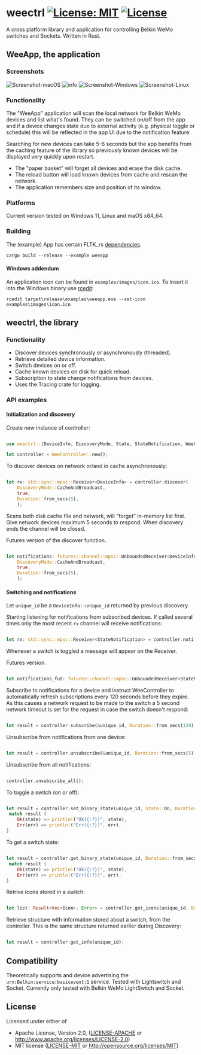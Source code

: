 # weectrl   [![License: MIT](https://img.shields.io/badge/License-MIT-yellow.svg)](https://opensource.org/licenses/MIT) [![License](https://img.shields.io/badge/License-Apache%202.0-blue.svg)](https://opensource.org/licenses/Apache-2.0)

A cross platform library and application for controlling Belkin WeMo switches and Sockets. Written in Rust.

## WeeApp, the application

### Screenshots
![Screenshot-macOS](https://user-images.githubusercontent.com/19599562/193374117-9890c33d-c4f9-49ca-a1b2-9010daaecfa3.png)
![info](https://user-images.githubusercontent.com/19599562/194636095-28ebccc5-7ab9-49e7-a1a8-acd7b77c67cf.png)
![Screenshot-Windows](https://user-images.githubusercontent.com/19599562/193374122-f3d494d4-3872-44c6-9ef6-7cf67923f16b.png)
![Screenshot-Linux](https://user-images.githubusercontent.com/19599562/193374125-3b5d8d51-763a-40b0-b8f8-bb21c9a5f4fc.png)

### Functionality
The "WeeApp" application will scan the local network for Belkin WeMo devices and list what's found. They can be switched on/off from the app and if a device changes state due to external activity (e.g. physical toggle or schedule) this will be reflected in the app UI due to the notification feature.

Searching for new devices can take 5-6 seconds but the app benefits from the caching feature of the library so previously known devices will be displayed very quickly upon restart.   

* The "paper basket" will forget all devices and erase the disk cache.
* The reload button will load known devices from cache and rescan the network.
* The application remembers size and position of its window. 

### Platforms
Current version tested on Windows 11, Linux and maOS x84_64.

### Building

The (example) App has certain FLTK_rs [dependencies](https://fltk-rs.github.io/fltk-book/Setup.html).

```
cargo build --release --example weeapp
```
#### Windows addendum
An application icon can be found in `examples/images/icon.ico`. To insert it into the Windows binary use [rcedit][56bbd8db]:
```
rcedit target\release\examples\weeapp.exe --set-icon examples\images\icon.ico
```
  [56bbd8db]: https://github.com/electron/rcedit/releases "rcedit"

## weectrl, the library
### Functionality
* Discover devices synchronously or asynchronously (threaded).
* Retrieve detailed device information.
* Switch devices on or off.
* Cache known devices on disk for quick reload.
* Subscription to state change notifications from devices.
* Uses the Tracing crate for logging.

### API examples

#### Initialization and discovery
Create new instance of controller:
``` rust

use weectrl::{DeviceInfo, DiscoveryMode, State, StateNotification, WeeController};

let controller = WeeController::new();
```

To discover devices on network or/and in cache asynchronously:
``` rust

let rx: std::sync::mpsc::Receiver<DeviceInfo> = controller.discover(
    DiscoveryMode::CacheAndBroadcast, 
    true, 
    Duration::from_secs(5), 
    );
```
Scans both disk cache file and network, will "forget" in-memory list first. Give network devices maximum 5 seconds to respond.
When discovery ends the channel will be closed.

Futures version of the discover function.
``` rust

let notifications: futures::channel::mpsc::UnboundedReceiver<DeviceInfo> = controller.discover_future(
    DiscoveryMode::CacheAndBroadcast, 
    true, 
    Duration::from_secs(5), 
    );
```


#### Switching and notifications

Let `unique_id` be a `DeviceInfo::unique_id` returned by previous discovery.

Starting listening for notifications from subscribed devices. If called several times only the most recent `rx` channel will receive notifications:
``` rust

let rx: std::sync::mpsc::Receiver<StateNotification> = controller.notify();
```
Whenever a switch is toggled a message will appear on the Receiver.

Futures version.
``` rust

let notifications_fut: futures::channel::mpsc::UnboundedReceiver<StateNotification> = controller.notify_future();
```

Subscribe to notifications for a device and instruct WeeController to automatically refresh subscriptions every 120 seconds before they expire.
As this causes a network request to be made to the switch a 5 second network timeout is set for the request in case the switch doesn't respond:
``` rust

let result = controller.subscribe(&unique_id, Duration::from_secs(120), true, Duration::from_secs(5));
```

Unsubscribe from notifications from one device:
``` rust

let result = controller.unsubscribe(&unique_id, Duration::from_secs(5));
```

Unsubscribe from all notifications:
``` rust

controller.unsubscribe_all();
```

To toggle a switch (on or off):
``` rust

let result = controller.set_binary_state(unique_id, State::On, Duration::from_secs(5));
 match result {
    Ok(state) => println!("Ok({:?})", state),
    Err(err) => println!("Err({:?})", err),
}
```

To get a switch state:
``` rust

let result = controller.get_binary_state(unique_id, Duration::from_secs(5));
 match result {
    Ok(state) => println!("Ok({:?})", state),
    Err(err) => println!("Err({:?})", err),
}
```

Retrive icons stored in a switch:
``` rust

let list: Result<Vec<Icon>, Error> = controller.get_icons(unique_id, Duration::from_secs(5));
```

Retrieve structure with information stored about a switch, from the controller. This is the same structure returned earlier during Discovery:
``` rust

let result = controller.get_info(unique_id);
```


## Compatibility
Theoretically supports and device advertising the `urn:Belkin:service:basicevent:1` service. Tested with Lightswitch and Socket.
Currently only tested with Belkin WeMo LightSwitch and Socket.

## License

Licensed under either of

 * Apache License, Version 2.0, ([LICENSE-APACHE](LICENSE-APACHE) or http://www.apache.org/licenses/LICENSE-2.0)
 * MIT license ([LICENSE-MIT](LICENSE-MIT) or http://opensource.org/licenses/MIT)
